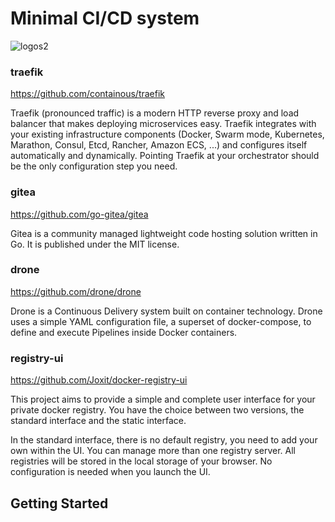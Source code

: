 # Minimal CI/CD system

![logos2](https://i.imgur.com/gaWOGpY.jpg)

### traefik

https://github.com/containous/traefik

Traefik (pronounced traffic) is a modern HTTP reverse proxy and load balancer that makes deploying microservices easy. Traefik integrates with your existing infrastructure components (Docker, Swarm mode, Kubernetes, Marathon, Consul, Etcd, Rancher, Amazon ECS, ...) and configures itself automatically and dynamically. Pointing Traefik at your orchestrator should be the only configuration step you need.

### gitea

https://github.com/go-gitea/gitea

Gitea is a community managed lightweight code hosting solution written in Go. It is published under the MIT license.

### drone

https://github.com/drone/drone

Drone is a Continuous Delivery system built on container technology. Drone uses a simple YAML configuration file, a superset of docker-compose, to define and execute Pipelines inside Docker containers.

### registry-ui

https://github.com/Joxit/docker-registry-ui

This project aims to provide a simple and complete user interface for your private docker registry. You have the choice between two versions, the standard interface and the static interface.

In the standard interface, there is no default registry, you need to add your own within the UI. You can manage more than one registry server. All registries will be stored in the local storage of your browser. No configuration is needed when you launch the UI.


## Getting Started


